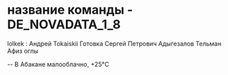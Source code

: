 # название команды  - DE_NOVADATA_1_8
lolkek :
    Андрей Tokaiskii 
    Готовка Сергей Петрович
    Адыгезалов Тельман Афиз оглы

-- В Абакане малооблачно, +25°C
